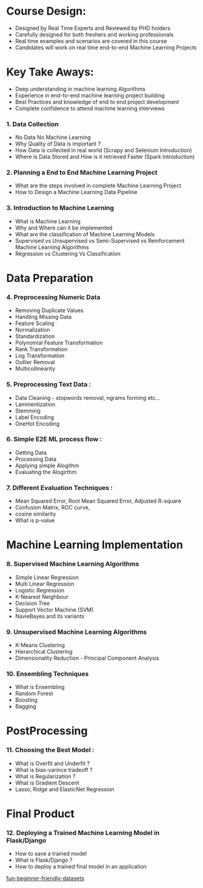 # Course Design:
- Designed by Real Time Experts and Reviewed by PHD holders
- Carefully designed for both freshers and working professionals
- Real time examples and scenarios are covered in this course
- Candidates will work on real time end-to-end Machine Learning Projects

# Key Take Aways:
- Deep understanding in machine learning Algorithms
- Experience in end-to-end machine learning project building
- Best Practices and knowledge of end to end project development
- Complete confidence to attend machine learning interviews

### 1. Data Collection 
- No Data No Machine Learning 
- Why Quality of Data is important ?
- How Data is collected in real world (Scrapy and Selenium Introduction)
- Where is Data Stored and How is it retrieved Faster (Spark Introduction)

### 2. Planning a End to End Machine Learning Project
- What are the steps involved in complete Machine Learning Project 
- How to Design a Machine Learning Data Pipeline 

### 3. Introduction to Machine Learning 
- What is Machine Learning
- Why and Where can it be implemented 
- What are the classification of Machine Learning Models
- Supervised vs Unsupervised vs Semi-Supervised vs Reinforcement Machine Learning Algorithms
- Regression vs Clustering Vs Classification 

# Data Preparation 

### 4. Preprocessing Numeric Data 
- Removing Duplicate Values
- Handling Missing Data
- Feature Scaling
- Normalization 
- Standardization
- Polynomial Feature Transformation
- Rank Transformation 
- Log Transformation
- Outlier Removal
- Multicollinearity
 
### 5. Preprocessing Text Data :
- Data Cleaning - stopwords removal, ngrams forming etc...
- Lammentization 
- Stemming
- Label Encoding 
- OneHot Encoding 

### 6. Simple E2E ML process flow :
- Getting Data 
- Processing Data 
- Applying simple Alogithm
- Evaluating the Alogirthm 

### 7. Different Evaluation Techniques :
- Mean Squared Error, Root Mean Squared Error, Adjusted R-square
- Confusion Matrix, ROC curve,
- cosine similarity 
- What is p-value 

# Machine Learning Implementation 

### 8. Supervised Machine Learning Algorithms 
- Simple Linear Regression 
- Multi Linear Regression 
- Logistic Regression
- K-Nearest Neighbour 
- Decision Tree 
- Support Vector Machine (SVM)
- NavieBayes and its variants

### 9. Unsupervised Machine Learning Algorithms
- K-Means Clustering 
- Hierarchical Clustering
- Dimensionality Reduction - Principal Component Analysis

### 10. Ensembling Techniques 
- What is Ensembling 
- Random Forest 
- Boosting
- Bagging 

# PostProcessing 

### 11. Choosing the Best Model :
- What is Overfit and Underfit ?
- What is bias-varince tradeoff ?
- What is Regularization ?
- What is Gradient Descent 
- Lasso, Ridge and ElasticNet Regression 

# Final Product 

### 12. Deploying a Trained Machine Learning Model in Flask/Django 
- How to save a trained model 
- What is Flask/Django ?
- How to deploy a trained final model in an application 

[fun-beginner-friendly-datasets](https://www.kaggle.com/rtatman/fun-beginner-friendly-datasets)
  



